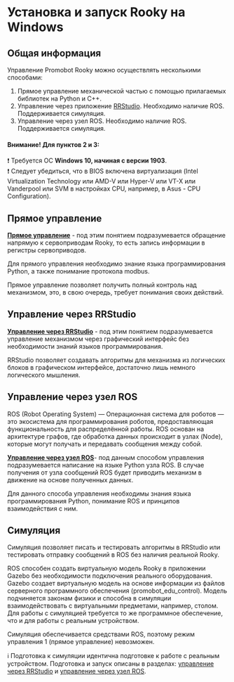 # Установка и запуск Rooky на Windows
## Общая информация
Управление Promobot Rooky можно осуществлять несколькими способами:

1. Прямое управление механической частью с помощью прилагаемых библиотек на Python и C++.
2. Управление через приложение [RRStudio](/RRStudio). Необходимо наличие ROS. Поддерживается симуляция.
3. Управление через узел ROS. Необходимо наличие ROS. Поддерживается симуляция.

#### Внимание! Для пунктов 2 и 3:  
❗ Требуется ОС **Windows 10, начиная с версии 1903**.  
❗ Следует убедиться, что в BIOS включена виртуализация (Intel Virtualization Technology или AMD-V или Hyper-V или VT-X или Vanderpool или SVM в настройках CPU, например, в Asus - CPU Configuration).

## Прямое управление
**[Прямое управление](/Rooky/direct_control_windows)** - под этим понятием подразумевается обращение напрямую к сервоприводам Rooky, то есть запись информации в регистры сервоприводов.

Для прямого управления необходимо знание языка программирования Python, а также понимание протокола modbus.

Прямое управление позволяет получить полный контроль над механизмом, это, в свою очередь, требует понимания своих действий.

## Управление через RRStudio
**[Управление через RRStudio](/Rooky/rrs_control_windows)** - под этим понятием подразумевается управление механизмом через графический интерфейс без необходимости знаний языков программирования. 

RRStudio позволяет создавать алгоритмы для механизма из логических блоков в графическом интерфейсе, достаточно лишь немного логического мышления.

## Управление через узел ROS
ROS (Robot Operating System) — Операционная система для роботов — это экосистема для программирования роботов, предоставляющая функциональность для распределённой работы. ROS основан на архитектуре графов, где обработка данных происходит в узлах (Node), которые могут получать и передавать сообщения между собой.

**[Управление через узел ROS](/Rooky/node_control_windows)**- под данным способом управления подразумевается написание на языке Python узла ROS. В случае получения от узла сообщений ROS будет приводить механизм в движение на основе полученных данных.

Для данного способа управления необходимы знания языка программирования Python, понимание ROS и принципов взаимодействия с ним.

## Симуляция
Симуляция позволяет писать и тестировать алгоритмы в RRStudio или тестировать отправку сообщений в ROS без наличия реальной Rooky.

ROS способен создать виртуальную модель Rooky в приложении Gazebo без необходимости подключения реального оборудования. Gazebo создает виртуальную модель на основе информации из файлов серверного программного обеспечения (promobot_edu_control). Модель подчиняется законам физики и способна в симуляции взаимодействовать с виртуальными предметами, например, столом. Для работы с симуляцией требуется то же программное обеспечение, что и для работы с реальным устройством.

Симуляция обеспечивается средствами ROS, поэтому режим управления 1 (прямое управление) невозможен.

ℹ️ Подготовка к симуляции идентична подготовке к работе с реальным устройством. Подготовка и запуск описаны в разделах: [управление через RRStudio](/Rooky/rrs_control_windows) и [управление через узел ROS](/Rooky/node_control_windows).
